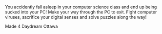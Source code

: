You accidently fall asleep in your computer science class and end up being sucked into your PC! Make your way through the PC to exit. Fight computer viruses, sacrifice your digital senses and solve puzzles along the way!

Made 4 Daydream Ottawa

